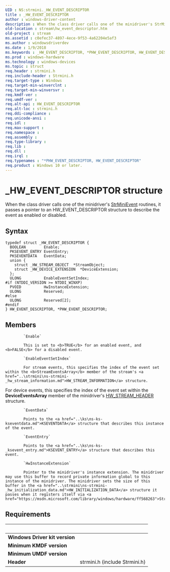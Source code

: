 ```yaml
---
UID : NS:strmini._HW_EVENT_DESCRIPTOR
title : _HW_EVENT_DESCRIPTOR
author : windows-driver-content
description : When the class driver calls one of the minidriver's StrMiniEvent routines, it passes a pointer to an HW_EVENT_DESCRIPTOR structure to describe the event as enabled or disabled.
old-location : stream\hw_event_descriptor.htm
old-project : stream
ms.assetid : c0efec37-4897-4ece-9f53-4a62204e5af3
ms.author : windowsdriverdev
ms.date : 1/9/2018
ms.keywords : _HW_EVENT_DESCRIPTOR, *PHW_EVENT_DESCRIPTOR, HW_EVENT_DESCRIPTOR
ms.prod : windows-hardware
ms.technology : windows-devices
ms.topic : struct
req.header : strmini.h
req.include-header : Strmini.h
req.target-type : Windows
req.target-min-winverclnt : 
req.target-min-winversvr : 
req.kmdf-ver : 
req.umdf-ver : 
req.alt-api : HW_EVENT_DESCRIPTOR
req.alt-loc : strmini.h
req.ddi-compliance : 
req.unicode-ansi : 
req.idl : 
req.max-support : 
req.namespace : 
req.assembly : 
req.type-library : 
req.lib : 
req.dll : 
req.irql : 
req.typenames : "*PHW_EVENT_DESCRIPTOR, HW_EVENT_DESCRIPTOR"
req.product : Windows 10 or later.
---
```


# _HW_EVENT_DESCRIPTOR structure
When the class driver calls one of the minidriver's <a href="https://msdn.microsoft.com/library/windows/hardware/ff568457">StrMiniEvent</a> routines, it passes a pointer to an HW_EVENT_DESCRIPTOR structure to describe the event as enabled or disabled.

## Syntax
````
typedef struct _HW_EVENT_DESCRIPTOR {
  BOOLEAN        Enable;
  PKSEVENT_ENTRY EventEntry;
  PKSEVENTDATA   EventData;
  union {
    struct _HW_STREAM_OBJECT  *StreamObject;
    struct _HW_DEVICE_EXTENSION  *DeviceExtension;
  };
  ULONG          EnableEventSetIndex;
#if (NTDDI_VERSION >= NTDDI_WINXP)
  PVOID          HwInstanceExtension;
  ULONG          Reserved;
#else 
  ULONG          Reserved[2];
#endif 
} HW_EVENT_DESCRIPTOR, *PHW_EVENT_DESCRIPTOR;
````

## Members

        
            `Enable`

            This is set to <b>TRUE</b> for an enabled event, and <b>FALSE</b> for a disabled event.
        
            `EnableEventSetIndex`

            For stream events, this specifies the index of the event set within the <b>StreamEventsArray</b> member of the stream's <a href="..\strmini\ns-strmini-_hw_stream_information.md">HW_STREAM_INFORMATION</a> structure.

For device events, this specifies the index of the event set within the <b>DeviceEventsArray</b> member of the minidriver's <a href="..\strmini\ns-strmini-_hw_stream_header.md">HW_STREAM_HEADER</a> structure.
        
            `EventData`

            Points to the <a href="..\ks\ns-ks-kseventdata.md">KSEVENTDATA</a> structure that describes this instance of the event.
        
            `EventEntry`

            Points to the <a href="..\ks\ns-ks-_ksevent_entry.md">KSEVENT_ENTRY</a> structure that describes this event.
        
            `HwInstanceExtension`

            Pointer to the minidriver's instance extension. The minidriver may use this buffer to record private information global to this instance of the minidriver. The minidriver sets the size of this buffer in the <a href="..\strmini\ns-strmini-_hw_initialization_data.md">HW_INITIALIZATION_DATA</a> structure it passes when it registers itself via <a href="https://msdn.microsoft.com/library/windows/hardware/ff568263">StreamClassRegisterMinidriver</a>.


## Requirements
| &nbsp; | &nbsp; |
| ---- |:---- |
| **Windows Driver kit version** |  |
| **Minimum KMDF version** |  |
| **Minimum UMDF version** |  |
| **Header** | strmini.h (include Strmini.h) |